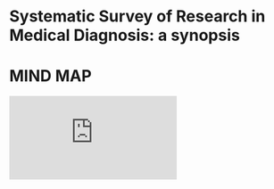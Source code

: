 # Systematic Survey of Research in Medical Diagnosis:  a synopsis
# MIND MAP
<embed src="https://sumanbogati.github.io/Disease prediction system1R" type="application/pdf" />

